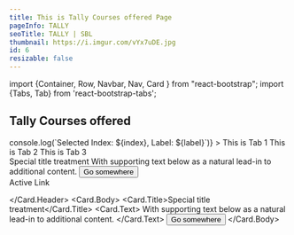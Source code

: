 ```yaml
---
title: This is Tally Courses offered Page
pageInfo: TALLY
seoTitle: TALLY | SBL
thumbnail: https://i.imgur.com/vYx7uDE.jpg
id: 6
resizable: false
---
```


import {Container, Row, Navbar, Nav, Card } from "react-bootstrap";
import {Tabs, Tab} from 'react-bootstrap-tabs';

## Tally Courses offered

  <Container>
   <Row>
   <section>
   <Card>
  <Card.Header>
    <Nav variant="pills">
     <Nav.Item>
    <Tabs onSelect={(index, label) => console.log(`Selected Index: ${index}, Label: ${label}`)} >
    <Tab label="tab 1">This is Tab 1</Tab>
    <Tab label="tab 2">This is Tab 2</Tab>
    <Tab label="tab 3">This is Tab 3</Tab>
    </Tabs>
      </Nav.Item>
    </Nav>
  </Card.Header>
  <Card.Body>
    <Card.Title>Special title treatment</Card.Title>
    <Card.Text>
      With supporting text below as a natural lead-in to additional content.
    </Card.Text>
    <Button variant="primary">Go somewhere</Button>
  </Card.Body>
</Card>
</section>
</Row>
</Container>

<Card>
  <Card.Header>
    <Nav variant="pills">
      <Nav.Item>
        <Nav.Link href="#first">Active</Nav.Link>
      </Nav.Item>
      <Nav.Item>
        <Nav.Link href="#link">Link</Nav.Link>
      </Nav.Item>
    </Nav>
  
  </Card.Header>
  <Card.Body>
    <Card.Title>Special title treatment</Card.Title>
    <Card.Text>
      With supporting text below as a natural lead-in to additional content.
    </Card.Text>
    <Button variant="primary">Go somewhere</Button>
  </Card.Body>
</Card>
